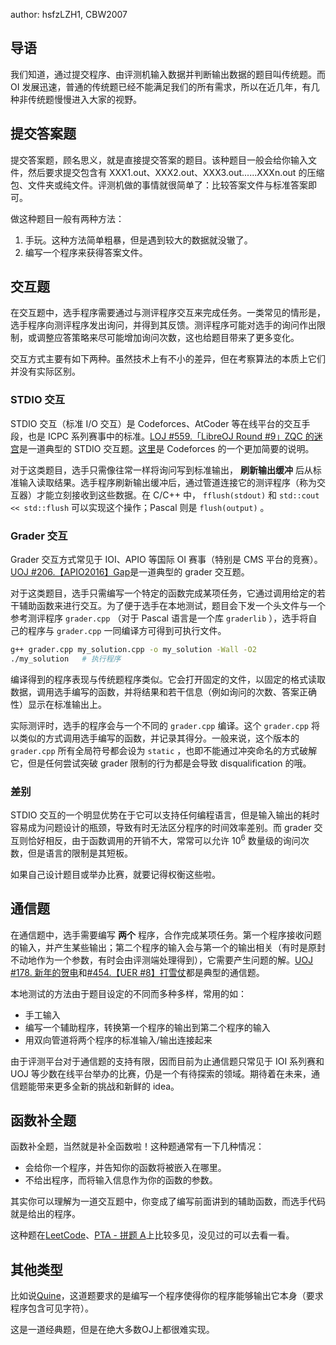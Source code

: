 author: hsfzLZH1, CBW2007

## 导语

我们知道，通过提交程序、由评测机输入数据并判断输出数据的题目叫传统题。而 OI 发展迅速，普通的传统题已经不能满足我们的所有需求，所以在近几年，有几种非传统题慢慢进入大家的视野。

## 提交答案题

提交答案题，顾名思义，就是直接提交答案的题目。该种题目一般会给你输入文件，然后要求提交包含有 XXX1.out、XXX2.out、XXX3.out......XXXn.out 的压缩包、文件夹或纯文件。评测机做的事情就很简单了：比较答案文件与标准答案即可。

做这种题目一般有两种方法：

1.  手玩。这种方法简单粗暴，但是遇到较大的数据就没辙了。
2.  编写一个程序来获得答案文件。

## 交互题

在交互题中，选手程序需要通过与测评程序交互来完成任务。一类常见的情形是，选手程序向测评程序发出询问，并得到其反馈。测评程序可能对选手的询问作出限制，或调整应答策略来尽可能增加询问次数，这也给题目带来了更多变化。

交互方式主要有如下两种。虽然技术上有不小的差异，但在考察算法的本质上它们并没有实际区别。

### STDIO 交互

STDIO 交互（标准 I/O 交互）是 Codeforces、AtCoder 等在线平台的交互手段，也是 ICPC 系列赛事中的标准。[LOJ #559.「LibreOJ Round #9」ZQC 的迷宫](https://loj.ac/problem/559)是一道典型的 STDIO 交互题。[这里](https://codeforces.com/blog/entry/45307)是 Codeforces 的一个更加简要的说明。

对于这类题目，选手只需像往常一样将询问写到标准输出， **刷新输出缓冲** 后从标准输入读取结果。选手程序刷新输出缓冲后，通过管道连接它的测评程序（称为交互器）才能立刻接收到这些数据。在 C/C++ 中， `fflush(stdout)` 和 `std::cout << std::flush` 可以实现这个操作；Pascal 则是 `flush(output)` 。

### Grader 交互

Grader 交互方式常见于 IOI、APIO 等国际 OI 赛事（特别是 CMS 平台的竞赛）。[UOJ #206.【APIO2016】Gap](http://uoj.ac/problem/206)是一道典型的 grader 交互题。

对于这类题目，选手只需编写一个特定的函数完成某项任务，它通过调用给定的若干辅助函数来进行交互。为了便于选手在本地测试，题目会下发一个头文件与一个参考测评程序 `grader.cpp` （对于 Pascal 语言是一个库 `graderlib` ），选手将自己的程序与 `grader.cpp` 一同编译方可得到可执行文件。

```sh
g++ grader.cpp my_solution.cpp -o my_solution -Wall -O2
./my_solution   # 执行程序
```

编译得到的程序表现与传统题程序类似。它会打开固定的文件，以固定的格式读取数据，调用选手编写的函数，并将结果和若干信息（例如询问的次数、答案正确性）显示在标准输出上。

实际测评时，选手的程序会与一个不同的 `grader.cpp` 编译。这个 `grader.cpp` 将以类似的方式调用选手编写的函数，并记录其得分。一般来说，这个版本的 `grader.cpp` 所有全局符号都会设为 `static` ，也即不能通过冲突命名的方式破解它，但是任何尝试突破 grader 限制的行为都是会导致 disqualification 的哦。

### 差别

STDIO 交互的一个明显优势在于它可以支持任何编程语言，但是输入输出的耗时容易成为问题设计的瓶颈，导致有时无法区分程序的时间效率差别。而 grader 交互则恰好相反，由于函数调用的开销不大，常常可以允许 $10^6$ 数量级的询问次数，但是语言的限制是其短板。

如果自己设计题目或举办比赛，就要记得权衡这些啦。

## 通信题

在通信题中，选手需要编写 **两个** 程序，合作完成某项任务。第一个程序接收问题的输入，并产生某些输出；第二个程序的输入会与第一个的输出相关（有时是原封不动地作为一个参数，有时会由评测端处理得到），它需要产生问题的解。[UOJ #178. 新年的贺电](http://uoj.ac/problem/178)和[#454.【UER #8】打雪仗](http://uoj.ac/problem/454)都是典型的通信题。

本地测试的方法由于题目设定的不同而多种多样，常用的如：

-   手工输入
-   编写一个辅助程序，转换第一个程序的输出到第二个程序的输入
-   用双向管道将两个程序的标准输入/输出连接起来

由于评测平台对于通信题的支持有限，因而目前为止通信题只常见于 IOI 系列赛和 UOJ 等少数在线平台举办的比赛，仍是一个有待探索的领域。期待着在未来，通信题能带来更多全新的挑战和新鲜的 idea。

## 函数补全题

函数补全题，当然就是补全函数啦！这种题通常有一下几种情况：

-   会给你一个程序，并告知你的函数将被嵌入在哪里。
-   不给出程序，而将输入信息作为你的函数的参数。

其实你可以理解为一道交互题中，你变成了编写前面讲到的辅助函数，而选手代码就是给出的程序。

这种题在[LeetCode](https://leetcode.com/)、[PTA - 拼题 A](https://pintia.cn/problem-sets)上比较多见，没见过的可以去看一看。

## 其他类型

比如说[Quine](https://loj.ac/problem/4)，这道题要求的是编写一个程序使得你的程序能够输出它本身（要求程序包含可见字符）。

这是一道经典题，但是在绝大多数OJ上都很难实现。

